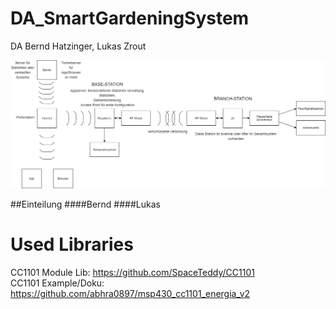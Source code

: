 # DA_SmartGardeningSystem
DA Bernd Hatzinger, Lukas Zrout

<img src="./Aufgabenstellung/SmartGardeningSystem_V2.png">

##Einteilung
####Bernd
####Lukas

# Used Libraries

CC1101 Module Lib: https://github.com/SpaceTeddy/CC1101<br>
CC1101 Example/Doku: https://github.com/abhra0897/msp430_cc1101_energia_v2
